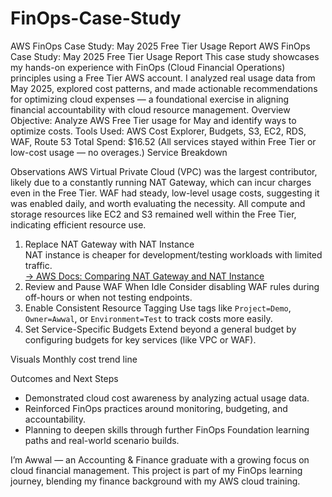 # FinOps-Case-Study
AWS FinOps Case Study: May 2025 Free Tier Usage Report
AWS FinOps Case Study: May 2025 Free Tier Usage Report
This case study showcases my hands-on experience with FinOps (Cloud Financial Operations) principles using a Free Tier AWS account. I analyzed real usage data from May 2025, explored cost patterns, and made actionable recommendations for optimizing cloud expenses — a foundational exercise in aligning financial accountability with cloud resource management.
Overview
Objective: Analyze AWS Free Tier usage for May and identify ways to optimize costs.
Tools Used: AWS Cost Explorer, Budgets, S3, EC2, RDS, WAF, Route 53
Total Spend: $16.52
  (All services stayed within Free Tier or low-cost usage — no overages.)
Service Breakdown

Observations
AWS Virtual Private Cloud (VPC) was the largest contributor, likely due to a constantly running NAT Gateway, which can incur charges even in the Free Tier.
WAF had steady, low-level usage costs, suggesting it was enabled daily, and worth evaluating the necessity.
All compute and storage resources like EC2 and S3 remained well within the Free Tier, indicating efficient resource use.
1. Replace NAT Gateway with NAT Instance  
   NAT instance is cheaper for development/testing workloads with limited traffic.  
   [→ AWS Docs: Comparing NAT Gateway and NAT Instance](https://docs.aws.amazon.com/vpc/latest/userguide/vpc-nat-comparison.html)
2. Review and Pause WAF When Idle
   Consider disabling WAF rules during off-hours or when not testing endpoints.
3. Enable Consistent Resource Tagging
   Use tags like `Project=Demo`, `Owner=Awwal`, or `Environment=Test` to track costs more easily.
4. Set Service-Specific Budgets
   Extend beyond a general budget by configuring budgets for key services (like VPC or WAF).

Visuals
Monthly cost trend line

Outcomes and Next Steps

- Demonstrated cloud cost awareness by analyzing actual usage data.
- Reinforced FinOps practices around monitoring, budgeting, and accountability.
- Planning to deepen skills through further FinOps Foundation learning paths and real-world scenario builds.

I’m Awwal — an Accounting & Finance graduate with a growing focus on cloud financial management. This project is part of my FinOps learning journey, blending my finance background with my AWS cloud training.

